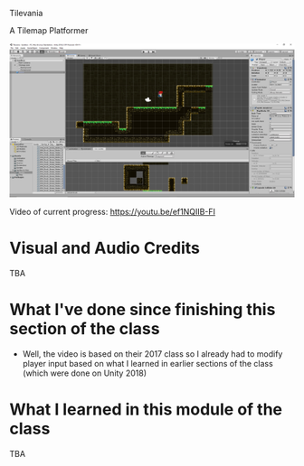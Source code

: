 Tilevania

A Tilemap Platformer

![Screenshot](https://github.com/djotaku/Tilevania/blob/master/Assets/Screenshot/Tilevania-Screenshot-2.png)


Video of current progress: https://youtu.be/ef1NQIIB-FI

# Visual and Audio Credits

TBA

# What I've done since finishing this section of the class

- Well, the video is based on their 2017 class so I already had to modify player input based on what I learned in earlier sections of the class (which were done on Unity 2018)

# What I learned in this module of the class

TBA
